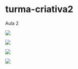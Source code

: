 # turma-criativa2
Aula 2

![](https://tenor.com/bCx7B.gif)

![](https://giphy.com/gifs/kitten-meow-K1tgb1IUeBOgw)

![](https://tenor.com/6SPx.gif)

![](https://media1.giphy.com/media/xUPGcCh4nUHyCkyuti/giphy.gif?cid=6c09b952kbkhr5d16cut5yyvwf9yd7nob641py1wskpsqaky&ep=v1_internal_gif_by)
